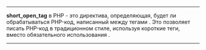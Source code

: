 
---

**short_open_tag** в PHP - это директива, определяющая, будет ли обрабатываться PHP-код, написанный между тегами <? и ?>. Это позволяет писать PHP-код в традиционном стиле, используя короткие теги, вместо обязательного использования <?php и ?>.

---

